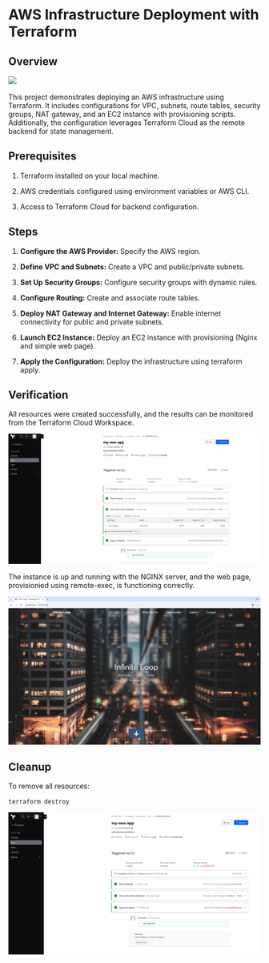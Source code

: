 # AWS Infrastructure Deployment with Terraform

## Overview

![](imgs/overview.png)


This project demonstrates deploying an AWS infrastructure using Terraform. It includes configurations for VPC, subnets, route tables, security groups, NAT gateway, and an EC2 instance with provisioning scripts. Additionally, the configuration leverages Terraform Cloud as the remote backend for state management.

## Prerequisites

1. Terraform installed on your local machine.

2. AWS credentials configured using environment variables or AWS CLI.

3. Access to Terraform Cloud for backend configuration.

## Steps

1. **Configure the AWS Provider:** Specify the AWS region.

2. **Define VPC and Subnets:** Create a VPC and public/private subnets.

3. **Set Up Security Groups:** Configure security groups with dynamic rules.

4. **Configure Routing:** Create and associate route tables.

5. **Deploy NAT Gateway and Internet Gateway:** Enable internet connectivity for public and private subnets.

6. **Launch EC2 Instance:** Deploy an EC2 instance with provisioning (Nginx and simple web page).


7. **Apply the Configuration:** Deploy the infrastructure using terraform apply.

## Verification

All resources were created successfully, and the results can be monitored from the Terraform Cloud Workspace.

![](imgs/terraform_run.png)

The instance is up and running with the NGINX server, and the web page, provisionied using remote-exec, is functioning correctly.

![](imgs/web.png)

## Cleanup

To remove all resources:

```
terraform destroy
```

![](imgs/terraform_destroy.png)

